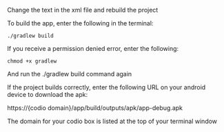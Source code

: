 Change the text in the xml file and rebuild the project

To build the app, enter the following in the terminal:
```
./gradlew build
```

If you receive a permission denied error, enter the following:
```
chmod +x gradlew
```
And run the ./gradlew build command again

If the project builds correctly, enter the following URL on your android device to download the apk:

https://{codio domain}/app/build/outputs/apk/app-debug.apk

The domain for your codio box is listed at the top of your terminal window